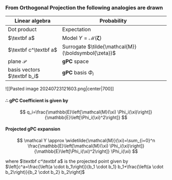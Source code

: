   
### From Orthogonal Projection the following analogies are drawn

| Linear algebra              | Probability                                         |
| --------------------------- | --------------------------------------------------- |
| Dot product                 | Expectation                                         |
| $\textbf a$                 | Model $Y = \mathcal{M}(\boldsymbol{\zeta})$         |
| $\textbf c^\textbf a$       | Surrogate $\tilde{\mathcal{M}}(\boldsymbol{\zeta})$ |
| plane $\mathcal P$          | **gPC** space                                       |
| basis vectors $\textbf b_i$ | **gPC** basis $\Phi_i$                              |

![[Pasted image 20240723121603.png|center|700]]
#### **∴** gPC Coefficient is given by

$$
q_i=\frac{\mathbb{E}\left[\mathcal{M}(\xi) \Phi_i(\xi)\right]}{\mathbb{E}\left[\Phi_i(\xi)^2\right]}
$$

#### Projected gPC expansion 

$$
\mathcal Y \approx \widetilde{\mathcal{M}}(\xi)=\sum_{i=0}^n \frac{\mathbb{E}\left[\mathcal{M}(\xi) \Phi_i(\xi)\right]}{\mathbb{E}\left[\Phi_i(\xi)^2\right]} \Phi_i(\xi)
$$




 where  $\textbf c^\textbf a$ is the projected point given by $\left[c^a=\frac{\left(a \cdot b_1\right)}{b_1 \cdot b_1} b_1+\frac{\left(a \cdot b_2\right)}{b_2 \cdot b_2} b_2\right]$

